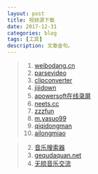 ```yaml
---
layout: post
title: 视频源下载
date: 2017-12-31
categories: blog
tags: [工具]
description: 文章金句。
---
```



>1. [weibodang.cn](http://weibodang.cn/index)   
>1. [parsevideo](https://www.parsevideo.com/)   
>2. [clipconverter](http://www.clipconverter.cc/)  
>2. [jijidown](http://client.jijidown.com/index.html)
>2. [apowersoft在线录屏](https://www.apowersoft.cn/free-online-screen-recorder)
>2. [neets.cc](http://neets.cc/category?state=&page=1&type=&country=&endYear=&startYear=&week=&order=2)
>2. [zzzfun](http://www.zzzfun.com/)
>2. [m.yasuo99](http://m.yasuo99.com/)
>2. [qiqidongman](http://www.qiqidongman.com/vod-search-area-%E6%97%A5%E6%9C%AC.html)
>2. [ailongmiao](http://ailongmiao.com/)

<p>
   </p>


>2. [音乐搜索器](http://music.cccyun.cc/)
>2. [gequdaquan.net](http://www.gequdaquan.net/gqss/)
>2. [无损音乐交流](https://www.sq688.com/)




